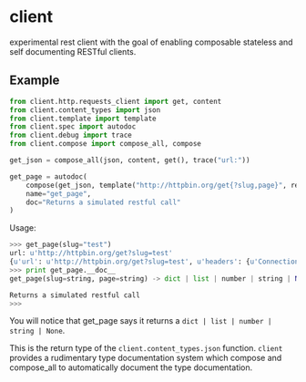 client
======

experimental rest client with the goal of enabling composable stateless and self documenting RESTful clients.


Example
---------


```python 
from client.http.requests_client import get, content
from client.content_types import json
from client.template import template
from client.spec import autodoc
from client.debug import trace
from client.compose import compose_all, compose

get_json = compose_all(json, content, get(), trace("url:"))

get_page = autodoc(
    compose(get_json, template("http://httpbin.org/get{?slug,page}", required=("slug", ))),
    name="get_page",
    doc="Returns a simulated restful call"
)
```
Usage:

```python
>>> get_page(slug="test")
url: u'http://httpbin.org/get?slug=test'
{u'url': u'http://httpbin.org/get?slug=test', u'headers': {u'Connection': u'close', u'Host': u'httpbin.org', u'Accept-Encoding': u'gzip, deflate, compress', u'Accept': u'*/*', u'User-Agent': u'python-requests/1.2.3 CPython/2.7.1 Darwin/11.4.2'}, u'args': {u'slug': u'test'}, u'origin': u'159.54.131.7'}
>>> print get_page.__doc__
get_page(slug=string, page=string) -> dict | list | number | string | None

Returns a simulated restful call
>>>
```

You will notice that get_page says it returns a `dict | list | number | string | None`.  

This is the return type of the `client.content_types.json` function.  `client` provides a rudimentary type 
documentation system which compose and compose_all to automatically document the type documentation.
